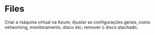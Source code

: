 # Files
Criar a máquina virtual na Azure;
Ajustar as configurações gerais, como networking, monitoramento, disco etc;
remover o disco atachado;
